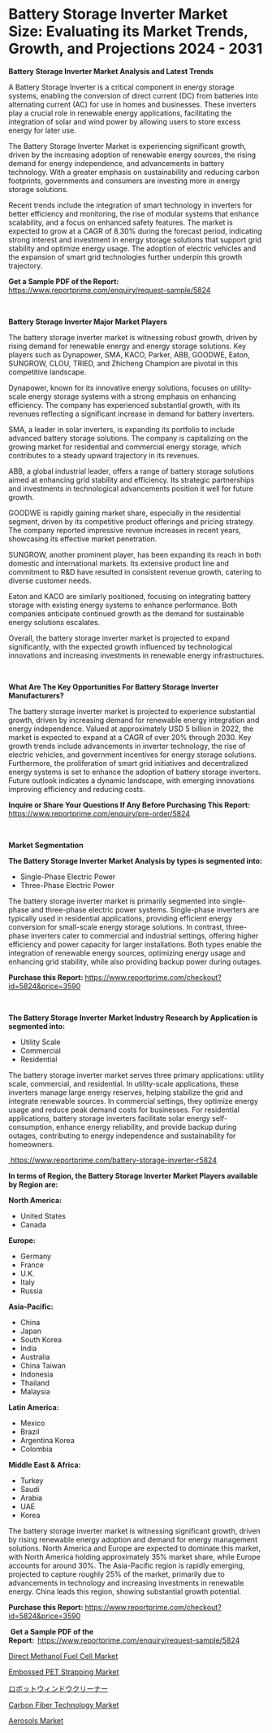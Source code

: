 <p><h1>Battery Storage Inverter Market Size: Evaluating its Market Trends, Growth, and Projections 2024 - 2031</h1></p><p><strong>Battery Storage Inverter Market Analysis and Latest Trends</strong></p>
<p><p>A Battery Storage Inverter is a critical component in energy storage systems, enabling the conversion of direct current (DC) from batteries into alternating current (AC) for use in homes and businesses. These inverters play a crucial role in renewable energy applications, facilitating the integration of solar and wind power by allowing users to store excess energy for later use. </p><p>The Battery Storage Inverter Market is experiencing significant growth, driven by the increasing adoption of renewable energy sources, the rising demand for energy independence, and advancements in battery technology. With a greater emphasis on sustainability and reducing carbon footprints, governments and consumers are investing more in energy storage solutions. </p><p>Recent trends include the integration of smart technology in inverters for better efficiency and monitoring, the rise of modular systems that enhance scalability, and a focus on enhanced safety features. The market is expected to grow at a CAGR of 8.30% during the forecast period, indicating strong interest and investment in energy storage solutions that support grid stability and optimize energy usage. The adoption of electric vehicles and the expansion of smart grid technologies further underpin this growth trajectory.</p></p>
<p><strong>Get a Sample PDF of the Report:&nbsp;</strong> <a href="https://www.reportprime.com/enquiry/request-sample/5824">https://www.reportprime.com/enquiry/request-sample/5824</a></p>
<p>&nbsp;</p>
<p><strong>Battery Storage Inverter Major Market Players</strong></p>
<p><p>The battery storage inverter market is witnessing robust growth, driven by rising demand for renewable energy and energy storage solutions. Key players such as Dynapower, SMA, KACO, Parker, ABB, GOODWE, Eaton, SUNGROW, CLOU, TRIED, and Zhicheng Champion are pivotal in this competitive landscape.</p><p>Dynapower, known for its innovative energy solutions, focuses on utility-scale energy storage systems with a strong emphasis on enhancing efficiency. The company has experienced substantial growth, with its revenues reflecting a significant increase in demand for battery inverters.</p><p>SMA, a leader in solar inverters, is expanding its portfolio to include advanced battery storage solutions. The company is capitalizing on the growing market for residential and commercial energy storage, which contributes to a steady upward trajectory in its revenues.</p><p>ABB, a global industrial leader, offers a range of battery storage solutions aimed at enhancing grid stability and efficiency. Its strategic partnerships and investments in technological advancements position it well for future growth.</p><p>GOODWE is rapidly gaining market share, especially in the residential segment, driven by its competitive product offerings and pricing strategy. The company reported impressive revenue increases in recent years, showcasing its effective market penetration.</p><p>SUNGROW, another prominent player, has been expanding its reach in both domestic and international markets. Its extensive product line and commitment to R&D have resulted in consistent revenue growth, catering to diverse customer needs.</p><p>Eaton and KACO are similarly positioned, focusing on integrating battery storage with existing energy systems to enhance performance. Both companies anticipate continued growth as the demand for sustainable energy solutions escalates.</p><p>Overall, the battery storage inverter market is projected to expand significantly, with the expected growth influenced by technological innovations and increasing investments in renewable energy infrastructures.</p></p>
<p>&nbsp;</p>
<p><strong>What Are The Key Opportunities For Battery Storage Inverter Manufacturers?</strong></p>
<p><p>The battery storage inverter market is projected to experience substantial growth, driven by increasing demand for renewable energy integration and energy independence. Valued at approximately USD 5 billion in 2022, the market is expected to expand at a CAGR of over 20% through 2030. Key growth trends include advancements in inverter technology, the rise of electric vehicles, and government incentives for energy storage solutions. Furthermore, the proliferation of smart grid initiatives and decentralized energy systems is set to enhance the adoption of battery storage inverters. Future outlook indicates a dynamic landscape, with emerging innovations improving efficiency and reducing costs.</p></p>
<p><strong>Inquire or Share Your Questions If Any Before Purchasing This Report:</strong> <a href="https://www.reportprime.com/enquiry/pre-order/5824">https://www.reportprime.com/enquiry/pre-order/5824</a></p>
<p>&nbsp;</p>
<p><strong>Market Segmentation</strong></p>
<p><strong>The Battery Storage Inverter Market Analysis by types is segmented into:</strong></p>
<p><ul><li>Single-Phase Electric Power</li><li>Three-Phase Electric Power</li></ul></p>
<p><p>The battery storage inverter market is primarily segmented into single-phase and three-phase electric power systems. Single-phase inverters are typically used in residential applications, providing efficient energy conversion for small-scale energy storage solutions. In contrast, three-phase inverters cater to commercial and industrial settings, offering higher efficiency and power capacity for larger installations. Both types enable the integration of renewable energy sources, optimizing energy usage and enhancing grid stability, while also providing backup power during outages.</p></p>
<p><strong>Purchase this Report:&nbsp;</strong><a href="https://www.reportprime.com/checkout?id=5824&price=3590">https://www.reportprime.com/checkout?id=5824&price=3590</a></p>
<p>&nbsp;</p>
<p><strong>The Battery Storage Inverter Market Industry Research by Application is segmented into:</strong></p>
<p><ul><li>Utility Scale</li><li>Commercial</li><li>Residential</li></ul></p>
<p><p>The battery storage inverter market serves three primary applications: utility scale, commercial, and residential. In utility-scale applications, these inverters manage large energy reserves, helping stabilize the grid and integrate renewable sources. In commercial settings, they optimize energy usage and reduce peak demand costs for businesses. For residential applications, battery storage inverters facilitate solar energy self-consumption, enhance energy reliability, and provide backup during outages, contributing to energy independence and sustainability for homeowners.</p></p>
<p><a href="https://www.reportprime.com/battery-storage-inverter-r5824">&nbsp;https://www.reportprime.com/battery-storage-inverter-r5824</a></p>
<p><strong>In terms of Region, the Battery Storage Inverter Market Players available by Region are:</strong></p>
<p>
    <p> <strong> North America: </strong>
        <ul>
            <li>United States</li>
            <li>Canada</li>
        </ul>
        </p> 
    <p> <strong> Europe: </strong>
        <ul>
            <li>Germany</li>
            <li>France</li>
            <li>U.K.</li>
            <li>Italy</li>
            <li>Russia</li>
        </ul>
        </p> 
    <p> <strong> Asia-Pacific: </strong>
        <ul>
            <li>China</li>
            <li>Japan</li>
            <li>South Korea</li>
            <li>India</li>
            <li>Australia</li>
            <li>China Taiwan</li>
            <li>Indonesia</li>
            <li>Thailand</li>
            <li>Malaysia</li>
        </ul>
        </p> 
    <p> <strong> Latin America: </strong>
        <ul>
            <li>Mexico</li>
            <li>Brazil</li>
            <li>Argentina Korea</li>
            <li>Colombia</li>
        </ul>
        </p> 
    <p> <strong> Middle East & Africa: </strong>
        <ul>
            <li>Turkey</li>
            <li>Saudi</li>
            <li>Arabia</li>
            <li>UAE</li>
            <li>Korea</li>
        </ul>
    </p>
    </p>
<p><p>The battery storage inverter market is witnessing significant growth, driven by rising renewable energy adoption and demand for energy management solutions. North America and Europe are expected to dominate this market, with North America holding approximately 35% market share, while Europe accounts for around 30%. The Asia-Pacific region is rapidly emerging, projected to capture roughly 25% of the market, primarily due to advancements in technology and increasing investments in renewable energy. China leads this region, showing substantial growth potential.</p></p>
<p><strong>Purchase this Report: </strong><a href="https://www.reportprime.com/checkout?id=5824&price=3590">https://www.reportprime.com/checkout?id=5824&price=3590</a></p>
<p>&nbsp;<strong>Get a Sample PDF of the Report:&nbsp;&nbsp;</strong><a href="https://www.reportprime.com/enquiry/request-sample/5824">https://www.reportprime.com/enquiry/request-sample/5824</a></p>
<p><strong></strong></p>
<p><p><a href="https://github.com/Chiragrp22/Market-Research-Report-List-6/blob/main/direct-methanol-fuel-cell-market.md">Direct Methanol Fuel Cell Market</a></p><p><a href="https://issuu.com/reportprime-2/docs/embossed-pet-strapping-market-size-_1701d5f19f5eda">Embossed PET Strapping Market</a></p><p><a href="https://medium.com/@vedakuvlis2023/%E3%82%B0%E3%83%AD%E3%83%BC%E3%83%90%E3%83%AB%E3%83%AD%E3%83%9C%E3%83%83%E3%83%88%E7%AA%93%E3%82%AF%E3%83%AA%E3%83%BC%E3%83%8A%E3%83%BC%E7%94%A3%E6%A5%AD-%E3%82%BF%E3%82%A4%E3%83%97-%E3%82%A2%E3%83%97%E3%83%AA%E3%82%B1%E3%83%BC%E3%82%B7%E3%83%A7%E3%83%B3-%E5%B8%82%E5%A0%B4%E3%83%97%E3%83%AC%E3%83%BC%E3%83%A4%E3%83%BC-%E5%9C%B0%E5%9F%9F%E5%88%A5%E6%88%90%E9%95%B7%E5%88%86%E6%9E%90-%E3%81%8A%E3%82%88%E3%81%B3%E5%B0%86%E6%9D%A5%E3%82%B7%E3%83%8A%E3%83%AA%E3%82%AA-2024%E5%B9%B4-2031%E5%B9%B4-f9694401c346">ロボットウィンドウクリーナー</a></p><p><a href="https://medium.com/@elisamohr1927/global-carbon-fiber-technology-market-size-is-expected-to-experience-a-cagr-of-4-8-54d14d265383">Carbon Fiber Technology Market</a></p><p><a href="https://www.linkedin.com/pulse/global-aerosols-market-opportunities-challenges2024--pk8jf?trackingId=oG5JuMqkTROEF6BaLYCk6g%3D%3D">Aerosols Market</a></p></p>